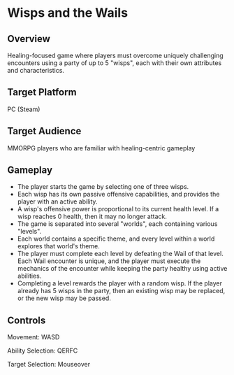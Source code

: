 # Wisps and the Wails

## Overview

Healing-focused game where players must overcome uniquely challenging encounters using a party of up to 5 "wisps", each with their own attributes and characteristics.

## Target Platform

PC (Steam)

## Target Audience

MMORPG players who are familiar with healing-centric gameplay

## Gameplay

- The player starts the game by selecting one of three wisps.
- Each wisp has its own passive offensive capabilities, and provides the player with an active ability.
- A wisp's offensive power is proportional to its current health level. If a wisp reaches 0 health, then it may no longer attack.
- The game is separated into several "worlds", each containing various "levels".
- Each world contains a specific theme, and every level within a world explores that world's theme.
- The player must complete each level by defeating the Wail of that level. Each Wail encounter is unique, and the player must execute the mechanics of the encounter while keeping the party healthy using active abilities.
- Completing a level rewards the player with a random wisp. If the player already has 5 wisps in the party, then an existing wisp may be replaced, or the new wisp may be passed.

## Controls

Movement: WASD

Ability Selection: QERFC

Target Selection: Mouseover